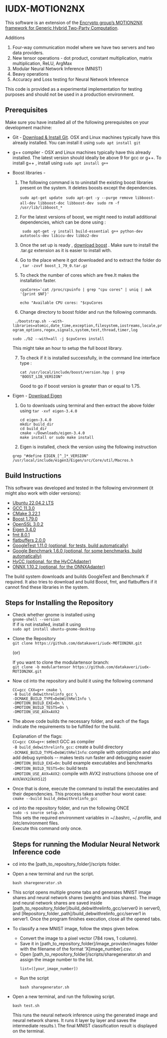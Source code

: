 # IUDX-MOTION2NX 

This software is an extension of the [Encrypto group’s MOTION2NX framework for Generic Hybrid Two-Party Computation](https://github.com/encryptogroup/MOTION2NX).

Additions  
1. Four-way communication model where we have two servers and two data providers.
2. New tensor operations - dot product, constant multiplication, matrix multiplication, ReLU, ArgMax   
3. Modular Neural Network Inference (MNIST)
4. Beavy operations
5. Accuracy and Loss testing for Neural Network Inference


This code is provided as a experimental implementation for testing purposes and should not be used in a production environment. 

## Prerequisites
Make sure you have installed all of the following prerequisites on your development machine:
* Git - [Download & Install Git](https://git-scm.com/downloads). OSX and Linux machines typically have this already installed. You can install it using 
```sudo apt install git```

* g++ compiler - OSX and Linux machines typically have this already installed. The latest version should ideally be above 9 for gcc or g++. To install g++ ,   install using ```sudo apt install g++```
* Boost libraries - 

    1. The following command is to uninstall the existing boost libraries present on the system. It deletes boosts except the dependencies. 
    	
       ```sudo apt-get update ```
       ```sudo apt-get -y --purge remove libboost-all-dev libboost-doc libboost-dev ```
       ```sudo rm -f /usr/lib/libboost_* ```
 
       
    2. For the latest versions of boost, we might need to install additional dependencies, which can be done using :    
    
       ``` sudo apt-get -y install build-essential g++ python-dev autotools-dev libicu-dev libbz2-dev```
    
    3. Once the set up is ready , [ download boost](https://www.boost.org/users/history/version_1_79_0.html) . Make sure to install the .tar.gz extension as it        is easier to install with.
    
    4. Go to the place where it got downloaded and to extract the folder do , ```tar -zxvf boost_1_79_0.tar.gz```
    
    5. To check the number of cores which are free.It makes the installation faster.

		```cpuCores=`cat /proc/cpuinfo | grep "cpu cores" | uniq | awk '{print $NF}'```

		```echo "Available CPU cores: "$cpuCores```
   
    6. Change directory to boost folder and run the following commands. 

	``` ./bootstrap.sh --with-libraries=atomic,date_time,exception,filesystem,iostreams,locale,program_options,regex,signals,system,test,thread,timer,log```

	``` sudo ./b2 --with=all -j $cpuCores install ```
	
	This might take an hour to setup the full boost library.
    
    7. To check if it is installed successfully, in the command line interface type :
    
       	```cat /usr/local/include/boost/version.hpp | grep "BOOST_LIB_VERSION" ``` 
    
       Good to go if boost version is greater than or equal to 1.75.
    
* Eigen - [Download Eigen](https://gitlab.com/libeigen/eigen/-/archive/3.4.0/eigen-3.4.0.tar.bz2)

  1. Go to downloads using terminal and then extract the above folder using ```tar -xvf eigen-3.4.0```
		```
		cd eigen-3.4.0
		mkdir build_dir
		cd build_dir
		cmake ~/Downloads/eigen-3.4.0
		make install or sudo make install
		```
		
  2. Eigen is installed, check the version using the following instruction 

 	```grep "#define EIGEN_[^_]*_VERSION" /usr/local/include/eigen3/Eigen/src/Core/util/Macros.h```

 

## Build Instructions


This software was developed and tested in the following environment (it might
also work with older versions):

- [Ubuntu 22.04.2 LTS](https://ubuntu.com/download/desktop)
- [GCC 11.3.0](https://gcc.gnu.org/) 
- [CMake 3.22.1](https://cmake.org/)
- [Boost 1.79.0](https://www.boost.org/users/history/version_1_79_0.html)
- [OpenSSL 3.0.2](https://openssl.org/)
- [Eigen 3.4.0](https://eigen.tuxfamily.org/)
- [fmt 8.0.1](https://github.com/fmtlib/fmt)
- [flatbuffers 2.0.0](https://github.com/google/flatbuffers)
- [GoogleTest 1.11.0 (optional, for tests, build automatically)](https://github.com/google/googletest)
- [Google Benchmark 1.6.0 (optional, for some benchmarks, build automatically)](https://github.com/google/benchmark)
- [HyCC (optional, for the HyCCAdapter)](https://gitlab.com/securityengineering/HyCC)
- [ONNX 1.10.2 (optional, for the ONNXAdapter)](https://github.com/onnx/onnx)

The build system downloads and builds GoogleTest and Benchmark if required.
It also tries to download and build Boost, fmt, and flatbuffers if it cannot find these libraries in the system.



## Steps for Installing the Repository

 - Check whether gnome is installed using \
   ```gnome-shell --version```\
   If if is not installed, install it using\
   ```sudo apt install ubuntu-gnome-desktop```
 - Clone the Repository\
   ```git clone https://github.com/datakaveri/iudx-MOTION2NX.git ```
   
   (or)
	
   If you want to clone the modulartensor branch:\
   ```git clone -b modulartensor https://github.com/datakaveri/iudx-MOTION2NX.git ```
- Now cd into the repository and build it using the following command

  ```
  CC=gcc CXX=g++ cmake \
  -B build_debwithrelinfo_gcc \
  -DCMAKE_BUILD_TYPE=DebWithRelInfo \
  -DMOTION_BUILD_EXE=On \
  -DMOTION_BUILD_TESTS=On \
  -DMOTION_USE_AVX=AVX2
  ```
- The above code builds the necessary folder, and each of the flags indicate the requirements to be fulfilled for the build.
 
  Explanation of the flags:\
          `CC=gcc CXX=g++`: select GCC as compiler\
          `-B build_debwithrelinfo_gcc`: create a build directory\
          `-DCMAKE_BUILD_TYPE=DebWithRelInfo`: compile with optimization and also add debug symbols -- makes tests run faster and debugging easier\
          `-DMOTION_BUILD_EXE=On`: build example executables and benchmarks\
          `-DMOTION_BUILD_TESTS=On`: build tests\
          `-DMOTION_USE_AVX=AVX2`: compile with AVX2 instructions (choose one of `AVX`/`AVX2`/`AVX512`)


- Once that is done, execute the command to install the executables and their dependencies. This process takes another hour worst case:\
  ```cmake --build build_debwithrelinfo_gcc```
  
- cd into the repository folder, and run the following ONCE\
  ```sudo -s source setup.sh ```\
  This sets the required environment variables in ~/.bashrc, ~/.profile, and /etc/environment files.\
  Execute this command only once.
  
  
  ## Steps for running the Modular Neural Network Inference code
  
- cd into the [path_to_repository_folder]/scripts folder.
- Open a new terminal and run the script.
  ```
  bash sharegenerator.sh
  ```
  
- This script opens multiple gnome tabs and generates MNIST image shares and neural network shares (weights and bias shares). The image and neural network shares are saved inside [path_to_repository_folder]/build_debwithrelinfo_gcc/server0 in server0, and [Repository_folder_path]/build_debwithrelinfo_gcc/server1 in server1. Once the program finishes execution, close all the opened tabs.
- To classify a new MNIST image, follow the steps given below.
	- Convert the image to a pixel vector (784 rows, 1 column).
	- Save it in [path_to_repository_folder]/image_provider/images folder with the filename of the format ‘X[image_number].csv.
	- Open [path_to_repository_folder]/scripts/sharegenerator.sh and assign the image number to the list. 
     	```
      	list=([your_image_number])
        ```
    - Run the script 
      ```
      bash sharegenerator.sh
      ```

- Open a new terminal, and run the following script.
  ```
  bash test.sh
  ```
  This runs the neural network inference using the generated image and neural network shares. It runs it layer by layer and saves the intermediate results.\ 
  The final MNIST classification result is displayed on the terminal.  


